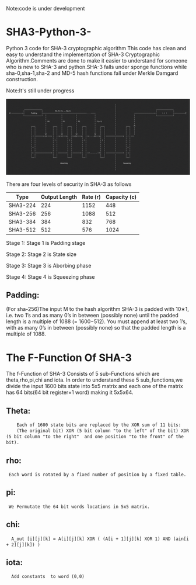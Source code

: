Note:code is under development
# SHA3-Python-3-
Python 3 code for SHA-3 cryptographic algorithm
This code has clean and easy to understand the implementation of SHA-3 Cryptographic Algorithm.Comments are done to make it easier to understand for someone who is new to SHA-3 and python.SHA-3 falls under sponge functions while sha-0,sha-1,sha-2 and MD-5 hash functions fall under Merkle Damgard construction.

Note:It's still under progress

![SHA-3 High Level Overview](https://github.com/TheLeopardsH/SHA3-Python-3-/blob/master/SHA3.png)

There are four levels of security in SHA-3 as follows

| Type        |  Output Length   |  Rate (r)     |    Capacity (c)   |
| ----------- |  --------------- | ------------- |  ---------------  | 
| SHA3-224    |       224        |    1152       |       448         |
| SHA3-256    |       256        |    1088       |       512         |
| SHA3-384    |       384        |     832       |       768         |
| SHA3-512    |       512        |     576       |      1024         |

Stage 1:
       Stage 1 is Padding stage
       
Stage 2:
       Stage 2 is State size
 
Stage 3:
       Stage 3 is Aborbing phase
       
Stage 4:
       Stage 4 is Squeezing phase

## Padding:
(For sha-256)The input M to the hash algorithm SHA-3 is padded with 10∗1, i.e. two 1’s and as many 0’s in between (possibly none) until the padded length is a multiple of 1088 (= 1600−512). You must append at least two 1’s, with as many 0’s in between (possibly none) so that the padded length is a multiple of 1088.


# The F-Function Of SHA-3
The f-Function of SHA-3 Consists of 5 sub-Functions which are theta,rho,pi,chi and iota.
In order to understand these 5 sub_functions,we divide the input 1600 bits state into 5x5 matrix and each one of the matrix has 64 bits(64 bit register=1 word) making it 5x5x64.

## Theta:
        Each of 1600 state bits are replaced by the XOR sum of 11 bits:
        (The original bit) XOR (5 bit column "to the left" of the bit) XOR  (5 bit column "to the right"  and one position "to the front" of the bit).
## rho:
     Each word is rotated by a fixed number of position by a fixed table.
     
## pi:
     We Permutate the 64 bit words locations in 5x5 matrix.
  
 
##  chi:
       
      A_out [i][j][k] = A[i][j][k] XOR ( (A[i + 1][j][k] XOR 1) AND (ain[i + 2][j][k]) )
    
## iota:
      Add constants  to word (0,0)
      
